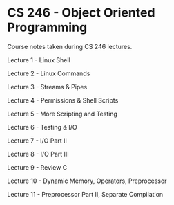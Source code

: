 # CS 246 - Object Oriented Programming

Course notes taken during CS 246 lectures.

Lecture 1 - Linux Shell

Lecture 2 - Linux Commands

Lecture 3 - Streams & Pipes

Lecture 4 - Permissions & Shell Scripts

Lecture 5 - More Scripting and Testing

Lecture 6 - Testing & I/O

Lecture 7 - I/O Part II

Lecture 8 - I/O Part III

Lecture 9 - Review C

Lecture 10 - Dynamic Memory, Operators, Preprocessor

Lecture 11 - Preprocessor Part II, Separate Compilation
